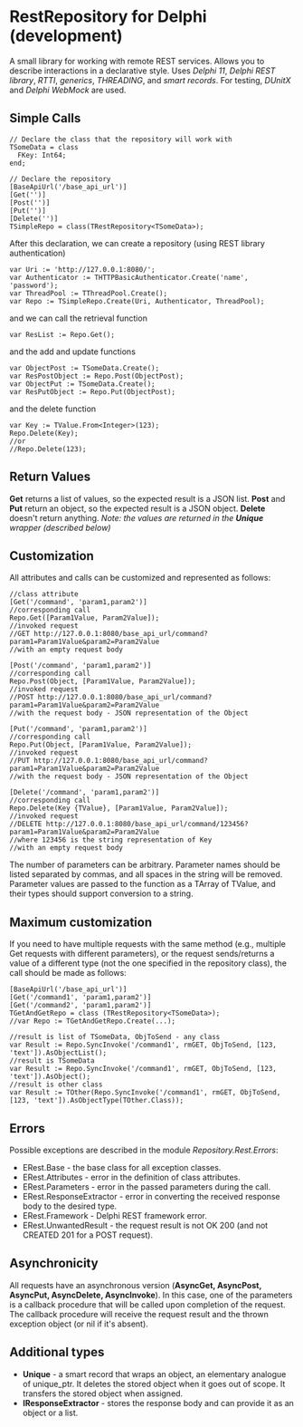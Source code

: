 # RestRepository for Delphi (development)

A small library for working with remote REST services.
Allows you to describe interactions in a declarative style.
Uses *Delphi 11*, *Delphi REST library*, *RTTI*, *generics*, *THREADING*, and *smart records*.
For testing, *DUnitX* and *Delphi WebMock* are used.

## Simple Calls

    // Declare the class that the repository will work with
    TSomeData = class
      FKey: Int64;
    end;
    
    // Declare the repository
    [BaseApiUrl('/base_api_url')]
    [Get('')]
    [Post('')]
    [Put('')]
    [Delete('')]
    TSimpleRepo = class(TRestRepository<TSomeData>);

After this declaration, we can create a repository (using REST library authentication)

    var Uri := 'http://127.0.0.1:8080/';
    var Authenticator := THTTPBasicAuthenticator.Create('name', 'password');
	var ThreadPool := TThreadPool.Create();
    var Repo := TSimpleRepo.Create(Uri, Authenticator, ThreadPool);

and we can call the retrieval function

    var ResList := Repo.Get();

and the add and update functions

    var ObjectPost := TSomeData.Create();
    var ResPostObject := Repo.Post(ObjectPost);
    var ObjectPut := TSomeData.Create();
    var ResPutObject := Repo.Put(ObjectPost);

and the delete function

    var Key := TValue.From<Integer>(123);
    Repo.Delete(Key);
    //or
    //Repo.Delete(123);

## Return Values

**Get** returns a list of values, so the expected result is a JSON list.
**Post** and **Put** return an object, so the expected result is a JSON object.
**Delete** doesn't return anything.
*Note: the values are returned in the **Unique** wrapper (described below)*

## Customization

All attributes and calls can be customized and represented as follows:

    //class attribute
    [Get('/command', 'param1,param2')]
    //corresponding call
    Repo.Get([Param1Value, Param2Value]);
    //invoked request
    //GET http://127.0.0.1:8080/base_api_url/command?param1=Param1Value&param2=Param2Value
    //with an empty request body
    
    [Post('/command', 'param1,param2')]
    //corresponding call
    Repo.Post(Object, [Param1Value, Param2Value]);
    //invoked request
    //POST http://127.0.0.1:8080/base_api_url/command?param1=Param1Value&param2=Param2Value
    //with the request body - JSON representation of the Object
    
    [Put('/command', 'param1,param2')]
    //corresponding call
    Repo.Put(Object, [Param1Value, Param2Value]);
    //invoked request
    //PUT http://127.0.0.1:8080/base_api_url/command?param1=Param1Value&param2=Param2Value
    //with the request body - JSON representation of the Object
    
    [Delete('/command', 'param1,param2')]
    //corresponding call
    Repo.Delete(Key {TValue}, [Param1Value, Param2Value]);
    //invoked request
    //DELETE http://127.0.0.1:8080/base_api_url/command/123456?param1=Param1Value&param2=Param2Value
    //where 123456 is the string representation of Key
    //with an empty request body

The number of parameters can be arbitrary.
Parameter names should be listed separated by commas, and all spaces in the string will be removed.
Parameter values are passed to the function as a TArray of TValue, and their types should support conversion to a string.

## Maximum customization

If you need to have multiple requests with the same method (e.g., multiple Get requests with different parameters),
or the request sends/returns a value of a different type (not the one specified in the repository class),
the call should be made as follows:

    [BaseApiUrl('/base_api_url')]
    [Get('/command1', 'param1,param2')]
    [Get('/command2', 'param1,param2')]
    TGetAndGetRepo = class (TRestRepository<TSomeData>);
    //var Repo := TGetAndGetRepo.Create(...);
    
    //result is list of TSomeData, ObjToSend - any class 
    var Result := Repo.SyncInvoke('/command1', rmGET, ObjToSend, [123, 'text']).AsObjectList();
    //result is TSomeData
    var Result := Repo.SyncInvoke('/command1', rmGET, ObjToSend, [123, 'text']).AsObject();
    //result is other class
    var Result := TOther(Repo.SyncInvoke('/command1', rmGET, ObjToSend, [123, 'text']).AsObjectType(TOther.Class));

## Errors

Possible exceptions are described in the module *Repository.Rest.Errors*:
- ERest.Base - the base class for all exception classes.
- ERest.Attributes - error in the definition of class attributes.
- ERest.Parameters - error in the passed parameters during the call.
- ERest.ResponseExtractor - error in converting the received response body to the desired type.
- ERest.Framework - Delphi REST framework error.
- ERest.UnwantedResult - the request result is not OK 200 (and not CREATED 201 for a POST request).

## Asynchronicity

All requests have an asynchronous version (**AsyncGet, AsyncPost, AsyncPut, AsyncDelete, AsyncInvoke**).
In this case, one of the parameters is a callback procedure that will be called upon completion of the request.
The callback procedure will receive the request result and the thrown exception object (or nil if it's absent).

## Additional types

- **Unique** - a smart record that wraps an object, an elementary analogue of unique_ptr.
  It deletes the stored object when it goes out of scope.
  It transfers the stored object when assigned.
- **IResponseExtractor** - stores the response body and can provide it as an object or a list.
